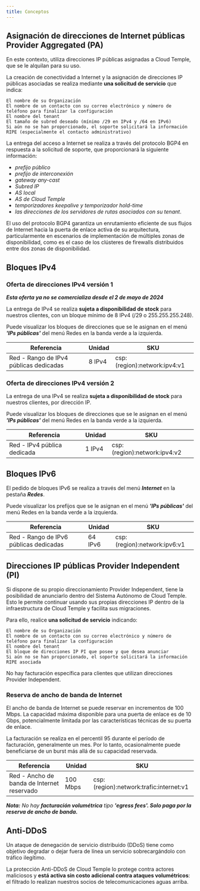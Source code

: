 ```yaml
---
title: Conceptos
---
```


## Asignación de direcciones de Internet públicas Provider Aggregated (PA)

En este contexto, utiliza direcciones IP públicas asignadas a Cloud Temple, que se le alquilan para su uso.

La creación de conectividad a Internet y la asignación de direcciones IP públicas asociadas se realiza mediante __una solicitud de servicio__ que indica:

    El nombre de su Organización
    El nombre de un contacto con su correo electrónico y número de teléfono para finalizar la configuración
    El nombre del tenant
    El tamaño de subred deseado (mínimo /29 en IPv4 y /64 en IPv6)
    Si aún no se han proporcionado, el soporte solicitará la información RIPE (especialmente el contacto administrativo)

La entrega del acceso a Internet se realiza a través del protocolo BGP4 en respuesta a la solicitud de soporte, que proporcionará la siguiente información:

- *prefijo público*
- *prefijo de interconexión*
- *gateway any-cast*
- *Subred IP*
- *AS local*
- *AS de Cloud Temple*
- *temporizadores keepalive y temporizador hold-time*
- *las direcciones de los servidores de rutas asociados con su tenant*.

El uso del protocolo BGP4 garantiza un enrutamiento eficiente de sus flujos de Internet hacia la puerta de enlace activa de su arquitectura, particularmente en escenarios de implementación de múltiples zonas de disponibilidad, como es el caso de los clústeres de firewalls distribuidos entre dos zonas de disponibilidad.

## Bloques IPv4

### Oferta de direcciones IPv4 versión 1

__*Esta oferta ya no se comercializa desde el 2 de mayo de 2024*__

La entrega de IPv4 se realiza __sujeta a disponibilidad de stock__ para nuestros clientes, con un bloque mínimo de 8 IPv4 (/29 o 255.255.255.248).

Puede visualizar los bloques de direcciones que se le asignan en el menú __*'IPs públicas'*__ del menú Redes en la banda verde a la izquierda.

| Referencia                                    | Unidad | SKU                          |
| --------------------------------------------- | ------ | ---------------------------- |
| Red - Rango de IPv4 públicas dedicadas       | 8 IPv4 | csp:(region):network:ipv4:v1 |

### Oferta de direcciones IPv4 versión 2

La entrega de una IPv4 se realiza __sujeta a disponibilidad de stock__ para nuestros clientes, por dirección IP.

Puede visualizar los bloques de direcciones que se le asignan en el menú __*'IPs públicas'*__ del menú Redes en la banda verde a la izquierda.

| Referencia                      | Unidad | SKU                          |
| ------------------------------- | ------ | ---------------------------- |
| Red - IPv4 pública dedicada     | 1 IPv4 | csp:(region):network:ipv4:v2 |

## Bloques IPv6

El pedido de bloques IPv6 se realiza a través del menú __*Internet*__ en la pestaña __*Redes*__.

Puede visualizar los prefijos que se le asignan en el menú __*'IPs públicas'*__ del menú Redes en la banda verde a la izquierda.

| Referencia                                    | Unidad  | SKU                          |
| --------------------------------------------- | ------- | ---------------------------- |
| Red - Rango de IPv6 públicas dedicadas       | 64 IPv6 | csp:(region):network:ipv6:v1 |

## Direcciones IP públicas Provider Independent (PI)

Si dispone de su propio direccionamiento Provider Independent, tiene la posibilidad de anunciarlo dentro del Sistema Autónomo de Cloud Temple. Esto le permite continuar usando sus propias direcciones IP dentro de la infraestructura de Cloud Temple y facilita sus migraciones.

Para ello, realice __una solicitud de servicio__ indicando:

    El nombre de su Organización
    El nombre de un contacto con su correo electrónico y número de teléfono para finalizar la configuración
    El nombre del tenant
    El bloque de direcciones IP PI que posee y que desea anunciar
    Si aún no se han proporcionado, el soporte solicitará la información RIPE asociada

No hay facturación específica para clientes que utilizan direcciones Provider Independent.

### Reserva de ancho de banda de Internet

El ancho de banda de Internet se puede reservar en incrementos de 100 Mbps. La capacidad máxima disponible para una puerta de enlace es de 10 Gbps, potencialmente limitada por las características técnicas de su puerta de enlace.

La facturación se realiza en el percentil 95 durante el período de facturación, generalmente un mes. Por lo tanto, ocasionalmente puede beneficiarse de un burst más allá de su capacidad reservada.

| Referencia                                      | Unidad   | SKU                                     |
| ----------------------------------------------- | -------- | --------------------------------------- |
| Red - Ancho de banda de Internet reservado     | 100 Mbps | csp:(region):network:trafic:internet:v1 |

__*Nota:*__
*No hay __facturación volumétrica__ tipo __'egress fees'. Solo paga por la reserva de ancho de banda.__*

## Anti-DDoS

Un ataque de denegación de servicio distribuido (DDoS) tiene como objetivo degradar o dejar fuera de línea un servicio sobrecargándolo con tráfico ilegítimo.

La protección Anti-DDoS de Cloud Temple lo protege contra actores maliciosos y __está activa sin costo adicional contra ataques volumétricos__: el filtrado lo realizan nuestros socios de telecomunicaciones aguas arriba.
